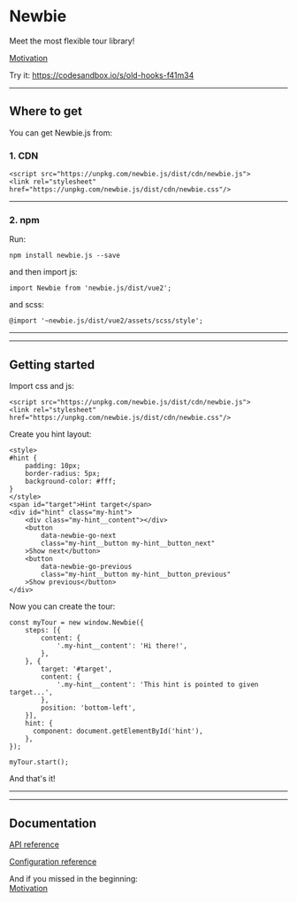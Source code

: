 # Newbie

Meet the most flexible tour library!

[Motivation](https://github.com/cosmas375/newbie.js/tree/master/doc/Motivation.md)

Try it:
https://codesandbox.io/s/old-hooks-f41m34

---

## Where to get

You can get Newbie.js from:

### 1. CDN

```
<script src="https://unpkg.com/newbie.js/dist/cdn/newbie.js">
<link rel="stylesheet" href="https://unpkg.com/newbie.js/dist/cdn/newbie.css"/>
```

---

### 2. npm

Run:

```
npm install newbie.js --save
```

and then import js:

```
import Newbie from 'newbie.js/dist/vue2';
```

and scss:

```
@import '~newbie.js/dist/vue2/assets/scss/style';
```

---

---

## Getting started

Import css and js:

```
<script src="https://unpkg.com/newbie.js/dist/cdn/newbie.js">
<link rel="stylesheet" href="https://unpkg.com/newbie.js/dist/cdn/newbie.css"/>
```

Create you hint layout:

```
<style>
#hint {
    padding: 10px;
    border-radius: 5px;
    background-color: #fff;
}
</style>
<span id="target">Hint target</span>
<div id="hint" class="my-hint">
    <div class="my-hint__content"></div>
    <button
        data-newbie-go-next
        class="my-hint__button my-hint__button_next"
    >Show next</button>
    <button
        data-newbie-go-previous
        class="my-hint__button my-hint__button_previous"
    >Show previous</button>
</div>
```

Now you can create the tour:

```
const myTour = new window.Newbie({
    steps: [{
        content: {
            '.my-hint__content': 'Hi there!',
        },
    }, {
        target: '#target',
        content: {
            '.my-hint__content': 'This hint is pointed to given target...',
        },
        position: 'bottom-left',
    }],
    hint: {
      component: document.getElementById('hint'),
    },
});

myTour.start();
```

And that's it!

---

---

## Documentation

[API reference](https://github.com/cosmas375/newbie.js/tree/master/doc/ApiReference.md)

[Configuration reference](https://github.com/cosmas375/newbie.js/tree/master/doc/ConfigurationReference.md)

And if you missed in the beginning:  
[Motivation](https://github.com/cosmas375/newbie.js/tree/master/doc/Motivation.md)
